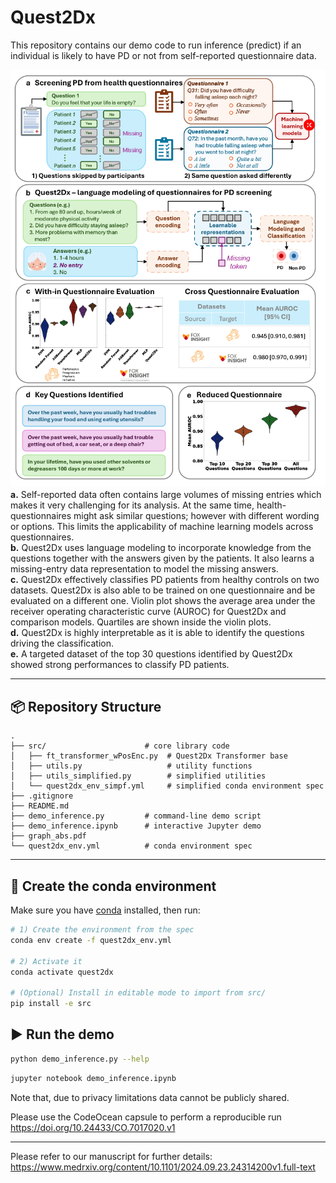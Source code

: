 # Quest2Dx

This repository contains our demo code to run inference (predict) if an individual is likely to have PD or not from self-reported questionnaire data.

![Graphical overview of Quest2Dx](figures/graph_abs.png)  
**a.** Self-reported data often contains large volumes of missing entries which makes it very challenging for its analysis. At the same time, health-questionnaires might ask similar questions; however with different wording or options. This limits the applicability of machine learning models across questionnaires.  
**b.** Quest2Dx uses language modeling to incorporate knowledge from the questions together with the answers given by the patients. It also learns a missing-entry data representation to model the missing answers.  
**c.** Quest2Dx effectively classifies PD patients from healthy controls on two datasets. Quest2Dx is also able to be trained on one questionnaire and be evaluated on a different one. Violin plot shows the average area under the receiver operating characteristic curve (AUROC) for Quest2Dx and comparison models. Quartiles are shown inside the violin plots.  
**d.** Quest2Dx is highly interpretable as it is able to identify the questions driving the classification.  
**e.** A targeted dataset of the top 30 questions identified by Quest2Dx showed strong performances to classify PD patients.

---

## 📦 Repository Structure

```plaintext
.
├── src/                      # core library code
│   ├── ft_transformer_wPosEnc.py  # Quest2Dx Transformer base
│   ├── utils.py                   # utility functions
│   ├── utils_simplified.py        # simplified utilities
│   └── quest2dx_env_simpf.yml     # simplified conda environment spec
├── .gitignore                
├── README.md                 
├── demo_inference.py         # command-line demo script
├── demo_inference.ipynb      # interactive Jupyter demo
├── graph_abs.pdf            
└── quest2dx_env.yml          # conda environment spec
```
---

## 🔨 Create the conda environment

Make sure you have [conda](https://docs.conda.io/) installed, then run:

```bash
# 1) Create the environment from the spec
conda env create -f quest2dx_env.yml

# 2) Activate it
conda activate quest2dx

# (Optional) Install in editable mode to import from src/
pip install -e src
```

## ▶️ Run the demo
``` bash
python demo_inference.py --help
```
``` bash
jupyter notebook demo_inference.ipynb
```
Note that, due to privacy limitations data cannot be publicly shared.

Please use the CodeOcean capsule to perform a reproducible run https://doi.org/10.24433/CO.7017020.v1

--- 

Please refer to our manuscript for further details: https://www.medrxiv.org/content/10.1101/2024.09.23.24314200v1.full-text
